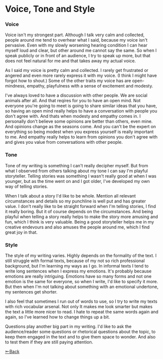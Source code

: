 # Voice, Tone and Style

### Voice

Voice isn't my strongest part. Although I talk very calm and collected, people around me tend to overhear what I said, because my voice isn't pervasive. Even with my slowly worsening hearing condition I can hear myself loud and clear, but other around me cannot say the same. So when I speak publicly or in front of an audience, I try to speak up more, but that does not feel natural for  me and that takes away my actual voice. 

As I said my voice is pretty calm and collected. I rarely get frustrated or angered and even more rarely express it with my voice. (I think I might have forgot how to shout.) Some of the other traits my voice has are open-mindness, empathy, playfulness with a sense of excitement and modesty.

I've always loved to have a discussion with other people. We are social animals after all. And that reqires for you to have an open mind. Not everyone you're going to meet is going to share similar ideas that you have, so having an open mind really helps to have a conversation with people you don't agree with. And thats when modesty and empathy comes in. I personally don't believe some opinions are better than others, even mine. And opinions change as the seasons come. And you can't be the expert on everything so being modest when you express yourself is really important to me. And empathy really helps to learn from opinions you don't agree with and gives you value from conversations with other people. 

### Tone

Tone of my writing is something I can't really decipher myself. But from what I observed from others talking about my tone I can say I'm playful storyteller. Telling stories was something I wasn't really good at when I was younger, but as the time went on and I got older, I've developed my own way of telling stories.

When I talk about a story I'd like to be whole. Mention all relevant circumstances and details so my punchline is well put and has greater value. I don't really like to be straight forward when I'm telling stories, I find it really boring. But it of course depends on the circumstances. And being playful when telling a story really helps to make the story more amusing and fun, which I think is very valuable. Being a good storyteller helps me in my creative endevours and also amuses the people around me, which I find great joy in that.

### Style

The style of my writing varies. Highly depends on the formality of the text. I still struggle with formal texts, because of my not so rich professional background, but I'm learning my ways as I go. In informal texts I tend to write long sentences when I express my emotions. It's probably because emotions are really intriguing. Emotions have so many forms and not one emotion is the same for everyone, so when I write, I'd like to specify it more. But then when I'm not talking about something with an emotional undertone, my sentences get shorter.

I also feel that sometimes I run out of words to use, so I try to write my texts with rich vocabular arsenal. Not only It makes me look smarter but makes the text a little more nicer to read. I hate to repeat the same words again and again, so I've learned how to change things up a bit.

Questions play another big part in my writing. I'd like to ask the audience/reader some questions or rhetorical questions about the topic, to keep them engaged in the text and to give them space to wonder. And also to test them if they are still paying attention.



[⇤Back](https://simxn01.github.io/english-for-designers/)
